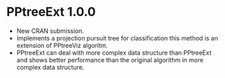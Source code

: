 # PPtreeExt 1.0.0

* New CRAN submission.
* Implements a projection pursuit tree for classification this method is an extension of PPtreeViz algoritm.
* PPtreeExt can deal with more complex data structure than PPtreeExt and shows better performance than the original algorithm in more complex data structure.
